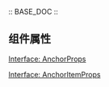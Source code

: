 :: BASE_DOC ::


## 组件属性

[Interface: AnchorProps](./Anchor.tsx)

[Interface: AnchorItemProps](./AnchorItem.tsx)
